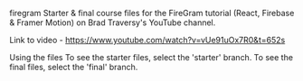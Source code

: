 firegram
Starter & final course files for the FireGram tutorial (React, Firebase & Framer Motion) on Brad Traversy's YouTube channel.

Link to video - https://www.youtube.com/watch?v=vUe91uOx7R0&t=652s

Using the files
To see the starter files, select the 'starter' branch.
To see the final files, select the 'final' branch.
